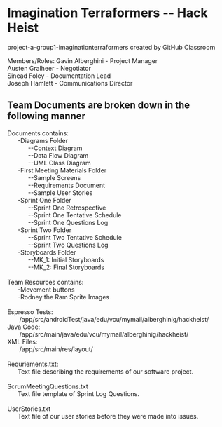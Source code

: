 # Imagination Terraformers -- Hack Heist
project-a-group1-imaginationterraformers created by GitHub Classroom

Members/Roles:
Gavin Alberghini - Project Manager<br />
Austen Gralheer - Negotiator<br />
Sinead Foley - Documentation Lead<br />
Joseph Hamlett - Communications Director<br />

Team Documents are broken down in the following manner
------------------------------------------------------
Documents contains:<br />
&nbsp;&nbsp;&nbsp;&nbsp;&nbsp;&nbsp;-Diagrams Folder<br />
&nbsp;&nbsp;&nbsp;&nbsp;&nbsp;&nbsp;&nbsp;&nbsp;&nbsp;&nbsp;&nbsp;&nbsp;--Context Diagram<br />
&nbsp;&nbsp;&nbsp;&nbsp;&nbsp;&nbsp;&nbsp;&nbsp;&nbsp;&nbsp;&nbsp;&nbsp;--Data Flow Diagram<br />
&nbsp;&nbsp;&nbsp;&nbsp;&nbsp;&nbsp;&nbsp;&nbsp;&nbsp;&nbsp;&nbsp;&nbsp;--UML Class Diagram<br />
&nbsp;&nbsp;&nbsp;&nbsp;&nbsp;&nbsp;-First Meeting Materials Folder<br />
&nbsp;&nbsp;&nbsp;&nbsp;&nbsp;&nbsp;&nbsp;&nbsp;&nbsp;&nbsp;&nbsp;&nbsp;--Sample Screens<br />
&nbsp;&nbsp;&nbsp;&nbsp;&nbsp;&nbsp;&nbsp;&nbsp;&nbsp;&nbsp;&nbsp;&nbsp;--Requirements Document<br />
&nbsp;&nbsp;&nbsp;&nbsp;&nbsp;&nbsp;&nbsp;&nbsp;&nbsp;&nbsp;&nbsp;&nbsp;--Sample User Stories<br />
&nbsp;&nbsp;&nbsp;&nbsp;&nbsp;&nbsp;-Sprint One Folder<br />
&nbsp;&nbsp;&nbsp;&nbsp;&nbsp;&nbsp;&nbsp;&nbsp;&nbsp;&nbsp;&nbsp;&nbsp;--Sprint One Retrospective<br />
&nbsp;&nbsp;&nbsp;&nbsp;&nbsp;&nbsp;&nbsp;&nbsp;&nbsp;&nbsp;&nbsp;&nbsp;--Sprint One Tentative Schedule<br />
&nbsp;&nbsp;&nbsp;&nbsp;&nbsp;&nbsp;&nbsp;&nbsp;&nbsp;&nbsp;&nbsp;&nbsp;--Sprint One Questions Log<br />
&nbsp;&nbsp;&nbsp;&nbsp;&nbsp;&nbsp;-Sprint Two Folder<br />
&nbsp;&nbsp;&nbsp;&nbsp;&nbsp;&nbsp;&nbsp;&nbsp;&nbsp;&nbsp;&nbsp;&nbsp;--Sprint Two Tentative Schedule<br />
&nbsp;&nbsp;&nbsp;&nbsp;&nbsp;&nbsp;&nbsp;&nbsp;&nbsp;&nbsp;&nbsp;&nbsp;--Sprint Two Questions Log<br />
&nbsp;&nbsp;&nbsp;&nbsp;&nbsp;&nbsp;-Storyboards Folder<br />
&nbsp;&nbsp;&nbsp;&nbsp;&nbsp;&nbsp;&nbsp;&nbsp;&nbsp;&nbsp;&nbsp;&nbsp;--MK_1: Initial Storyboards<br />
&nbsp;&nbsp;&nbsp;&nbsp;&nbsp;&nbsp;&nbsp;&nbsp;&nbsp;&nbsp;&nbsp;&nbsp;--MK_2: Final Storyboards<br />
<br />
Team Resources contains:<br />
&nbsp;&nbsp;&nbsp;&nbsp;&nbsp;&nbsp;-Movement buttons<br />
&nbsp;&nbsp;&nbsp;&nbsp;&nbsp;&nbsp;-Rodney the Ram Sprite Images<br />
<br />
Espresso Tests:<br />
&nbsp;&nbsp;&nbsp;&nbsp;&nbsp;&nbsp; /app/src/androidTest/java/edu/vcu/mymail/alberghinig/hackheist/<br />
Java Code:<br />
&nbsp;&nbsp;&nbsp;&nbsp;&nbsp;&nbsp; /app/src/main/java/edu/vcu/mymail/alberghinig/hackheist/<br />
XML Files:<br />
&nbsp;&nbsp;&nbsp;&nbsp;&nbsp;&nbsp; /app/src/main/res/layout/<br />
<br />
Requriements.txt: <br />
&nbsp;&nbsp;&nbsp;&nbsp;&nbsp;&nbsp;Text file describing the requirements of our software project.<br />
<br />
ScrumMeetingQuestions.txt<br />
&nbsp;&nbsp;&nbsp;&nbsp;&nbsp;&nbsp;Text file template of Sprint Log Questions.<br />
<br />
UserStories.txt<br />
&nbsp;&nbsp;&nbsp;&nbsp;&nbsp;&nbsp;Text file of our user stories before they were made into issues.<br />
<br />
